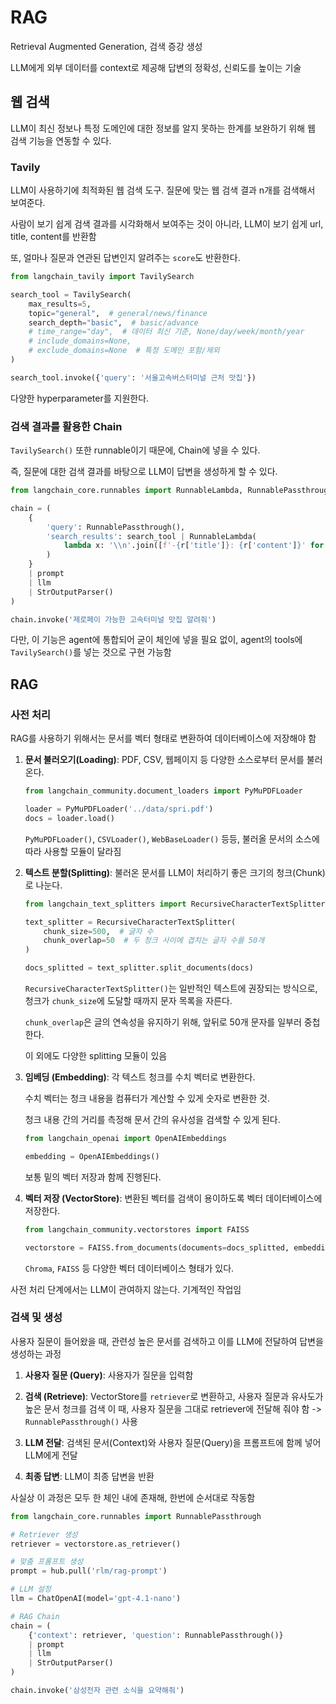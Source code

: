 # RAG

Retrieval Augmented Generation, 검색 증강 생성

LLM에게 외부 데이터를 context로 제공해 답변의 정확성, 신뢰도를 높이는 기술

## 웹 검색

LLM이 최신 정보나 특정 도메인에 대한 정보를 알지 못하는 한계를 보완하기 위해 웹 검색 기능을 연동할 수 있다.

### Tavily

LLM이 사용하기에 최적화된 웹 검색 도구. 질문에 맞는 웹 검색 결과 n개를 검색해서 보여준다.

사람이 보기 쉽게 검색 결과를 시각화해서 보여주는 것이 아니라, LLM이 보기 쉽게 url, title, content를 반환함

또, 얼마나 질문과 연관된 답변인지 알려주는 `score`도 반환한다. 

```py
from langchain_tavily import TavilySearch

search_tool = TavilySearch(
    max_results=5,
    topic="general",  # general/news/finance
    search_depth="basic",  # basic/advance
    # time_range="day",  # 데이터 최신 기준, None/day/week/month/year
    # include_domains=None,
    # exclude_domains=None  # 특정 도메인 포함/제외
)

search_tool.invoke({'query': '서울고속버스터미널 근처 맛집'})
```
다양한 hyperparameter를 지원한다. 

### 검색 결과를 활용한 Chain

`TavilySearch()` 또한 runnable이기 때문에, Chain에 넣을 수 있다.

즉, 질문에 대한 검색 결과를 바탕으로 LLM이 답변을 생성하게 할 수 있다.

```py
from langchain_core.runnables import RunnableLambda, RunnablePassthrough

chain = (
    {
        'query': RunnablePassthrough(),
        'search_results': search_tool | RunnableLambda(
            lambda x: '\\n'.join([f'-{r['title']}: {r['content']}' for r in x['results']])
        )
    }
    | prompt 
    | llm 
    | StrOutputParser()
)

chain.invoke('제로페이 가능한 고속터미널 맛집 알려줘')
```
다만, 이 기능은 agent에 통합되어 굳이 체인에 넣을 필요 없이, agent의 tools에 `TavilySearch()`를 넣는 것으로 구현 가능함

## RAG

### 사전 처리

RAG를 사용하기 위해서는 문서를 벡터 형태로 변환하여 데이터베이스에 저장해야 함

1.  **문서 불러오기(Loading)**: PDF, CSV, 웹페이지 등 다양한 소스로부터 문서를 불러온다.
    ```py
    from langchain_community.document_loaders import PyMuPDFLoader

    loader = PyMuPDFLoader('../data/spri.pdf')
    docs = loader.load()
    ```
    `PyMuPDFLoader()`, `CSVLoader()`, `WebBaseLoader()` 등등, 불러올 문서의 소스에 따라 사용할 모듈이 달라짐

2.  **텍스트 분할(Splitting)**: 불러온 문서를 LLM이 처리하기 좋은 크기의 청크(Chunk)로 나눈다.
    ```py
    from langchain_text_splitters import RecursiveCharacterTextSplitter

    text_splitter = RecursiveCharacterTextSplitter(
        chunk_size=500,  # 글자 수
        chunk_overlap=50  # 두 청크 사이에 겹치는 글자 수를 50개
    )

    docs_splitted = text_splitter.split_documents(docs)
    ```
    `RecursiveCharacterTextSplitter()`는 일반적인 텍스트에 권장되는 방식으로, 청크가 `chunk_size`에 도달할 때까지 문자 목록을 자른다.

    `chunk_overlap`은 글의 연속성을 유지하기 위해, 앞뒤로 50개 문자를 일부러 중첩한다.

    이 외에도 다양한 splitting 모듈이 있음

3.  **임베딩 (Embedding)**: 각 텍스트 청크를 수치 벡터로 변환한다.

    수치 벡터는 청크 내용을 컴퓨터가 계산할 수 있게 숫자로 변환한 것.

    청크 내용 간의 거리를 측정해 문서 간의 유사성을 검색할 수 있게 된다.
    ```py
    from langchain_openai import OpenAIEmbeddings

    embedding = OpenAIEmbeddings()
    ```
    보통 밑의 벡터 저장과 함께 진행된다.

4.  **벡터 저장 (VectorStore)**: 변환된 벡터를 검색이 용이하도록 벡터 데이터베이스에 저장한다.
    
    ```py
    from langchain_community.vectorstores import FAISS

    vectorstore = FAISS.from_documents(documents=docs_splitted, embedding=embedding)
    ```
    `Chroma`, `FAISS` 등 다양한 벡터 데이터베이스 형태가 있다.

사전 처리 단계에서는 LLM이 관여하지 않는다. 기계적인 작업임

### 검색 및 생성

사용자 질문이 들어왔을 때, 관련성 높은 문서를 검색하고 이를 LLM에 전달하여 답변을 생성하는 과정

1.  **사용자 질문 (Query)**: 사용자가 질문을 입력함

2.  **검색 (Retrieve)**: VectorStore를 `retriever`로 변환하고, 사용자 질문과 유사도가 높은 문서 청크를 검색
    이 때, 사용자 질문을 그대로 retriever에 전달해 줘야 함 -> `RunnablePassthrough()` 사용

3.  **LLM 전달**: 검색된 문서(Context)와 사용자 질문(Query)을 프롬프트에 함께 넣어 LLM에게 전달

4.  **최종 답변**: LLM이 최종 답변을 반환

사실상 이 과정은 모두 한 체인 내에 존재해, 한번에 순서대로 작동함

```py
from langchain_core.runnables import RunnablePassthrough

# Retriever 생성
retriever = vectorstore.as_retriever()

# 맞춤 프롬프트 생성
prompt = hub.pull('rlm/rag-prompt')

# LLM 설정
llm = ChatOpenAI(model='gpt-4.1-nano')

# RAG Chain
chain = (
    {'context': retriever, 'question': RunnablePassthrough()}
    | prompt
    | llm
    | StrOutputParser()
)

chain.invoke('삼성전자 관련 소식을 요약해줘')
```